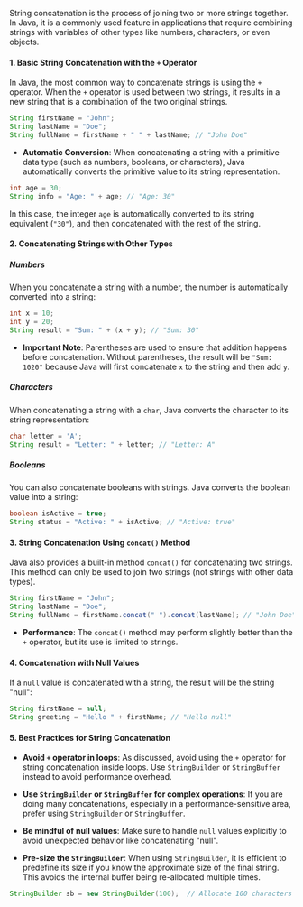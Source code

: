 

String concatenation is the process of joining two or more strings together. In Java, it is a commonly used feature in applications that require combining strings with variables of other types like numbers, characters, or even objects.

#### **1. Basic String Concatenation with the `+` Operator**
In Java, the most common way to concatenate strings is using the `+` operator. When the `+` operator is used between two strings, it results in a new string that is a combination of the two original strings.

```java
String firstName = "John";
String lastName = "Doe";
String fullName = firstName + " " + lastName; // "John Doe"
```

- **Automatic Conversion**: When concatenating a string with a primitive data type (such as numbers, booleans, or characters), Java automatically converts the primitive value to its string representation.

```java
int age = 30;
String info = "Age: " + age; // "Age: 30"
```

In this case, the integer `age` is automatically converted to its string equivalent (`"30"`), and then concatenated with the rest of the string.

#### **2. Concatenating Strings with Other Types**
##### **Numbers**
When you concatenate a string with a number, the number is automatically converted into a string:

```java
int x = 10;
int y = 20;
String result = "Sum: " + (x + y); // "Sum: 30"
```
- **Important Note**: Parentheses are used to ensure that addition happens before concatenation. Without parentheses, the result will be `"Sum: 1020"` because Java will first concatenate `x` to the string and then add `y`.

##### **Characters**
When concatenating a string with a `char`, Java converts the character to its string representation:

```java
char letter = 'A';
String result = "Letter: " + letter; // "Letter: A"
```

##### **Booleans**
You can also concatenate booleans with strings. Java converts the boolean value into a string:

```java
boolean isActive = true;
String status = "Active: " + isActive; // "Active: true"
```

#### **3. String Concatenation Using `concat()` Method**
Java also provides a built-in method `concat()` for concatenating two strings. This method can only be used to join two strings (not strings with other data types).

```java
String firstName = "John";
String lastName = "Doe";
String fullName = firstName.concat(" ").concat(lastName); // "John Doe"
```

- **Performance**: The `concat()` method may perform slightly better than the `+` operator, but its use is limited to strings.

#### **4. Concatenation with Null Values**
If a `null` value is concatenated with a string, the result will be the string "null":

```java
String firstName = null;
String greeting = "Hello " + firstName; // "Hello null"
```

#### **5. Best Practices for String Concatenation**
- **Avoid `+` operator in loops**: As discussed, avoid using the `+` operator for string concatenation inside loops. Use `StringBuilder` or `StringBuffer` instead to avoid performance overhead.
  
- **Use `StringBuilder` or `StringBuffer` for complex operations**: If you are doing many concatenations, especially in a performance-sensitive area, prefer using `StringBuilder` or `StringBuffer`.

- **Be mindful of null values**: Make sure to handle `null` values explicitly to avoid unexpected behavior like concatenating "null".

- **Pre-size the `StringBuilder`**: When using `StringBuilder`, it is efficient to predefine its size if you know the approximate size of the final string. This avoids the internal buffer being re-allocated multiple times.

```java
StringBuilder sb = new StringBuilder(100);  // Allocate 100 characters space initially
```


